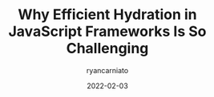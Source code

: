 ---
author: ryancarniato
date: 2022-02-03
permalink: false
publisher: thepracticaldev
tags:
  - javascript
  - frameworks
  - hydration
target_url: https://dev.to/this-is-learning/why-efficient-hydration-in-javascript-frameworks-is-so-challenging-1ca3
title: Why Efficient Hydration in JavaScript Frameworks Is So Challenging
---